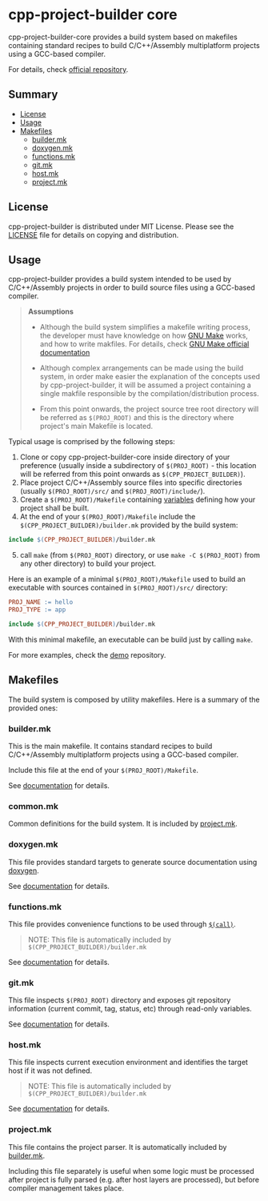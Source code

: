 # cpp-project-builder core

cpp-project-builder-core provides a build system based on makefiles containing standard recipes to build C/C++/Assembly multiplatform projects using a GCC-based compiler.

For details, check [official repository](https://github.com/ljbo82/cpp-project-builder-core).

## Summary

* [License](#license)
* [Usage](#usage)
* [Makefiles](#makefiles)
  * [builder.mk](#buildermk)
  * [doxygen.mk](#doxygenmk)
  * [functions.mk](#functionsmk)
  * [git.mk](#gitmk)
  * [host.mk](#hostmk)
  * [project.mk](#projectmk)

## License

cpp-project-builder is distributed under MIT License. Please see the [LICENSE](LICENSE) file for details on copying and distribution.

## Usage

cpp-project-builder provides a build system intended to be used by C/C++/Assembly projects in order to build source files using a GCC-based compiler.

> **Assumptions**
>
> * Although the build system simplifies a makefile writing process, the developer must have knowledge on how [GNU Make](https://www.gnu.org/software/make/) works, and how to write makfiles. For details, check [GNU Make official documentation](https://www.gnu.org/software/make/manual/make.html)
>
> * Although complex arrangements can be made using the build system, in order make easier the explanation of the concepts used by cpp-project-builder, it will be assumed a project containing a single makfile responsible by the compilation/distribution process.
>
> * From this point onwards, the project source tree root directory will be referred as `$(PROJ_ROOT)` and this is the directory where project's main Makefile is located.

Typical usage is comprised by the following steps:

1. Clone or copy cpp-project-builder-core inside directory of your preference (usually inside a subdirectory of `$(PROJ_ROOT)` - this location will be referred from this point onwards as `$(CPP_PROJECT_BUILDER)`).
2. Place project C/C++/Assembly source files into specific directories (usually `$(PROJ_ROOT)/src/` and `$(PROJ_ROOT)/include/`).
3. Create a `$(PROJ_ROOT)/Makefile` containing [variables](https://www.gnu.org/software/make/manual/make.html#Using-Variables) defining how your project shall be built.
4. At the end of your `$(PROJ_ROOT)/Makefile` include the `$(CPP_PROJECT_BUILDER)/builder.mk` provided by the build system:

  ```Makefile
  include $(CPP_PROJECT_BUILDER)/builder.mk
  ```

5. call `make` (from `$(PROJ_ROOT)` directory, or use `make -C $(PROJ_ROOT)` from any other directory) to build your project.

Here is an example of a minimal `$(PROJ_ROOT)/Makefile` used to build an executable with sources contained in `$(PROJ_ROOT)/src/` directory:

```Makefile
PROJ_NAME := hello
PROJ_TYPE := app

include $(CPP_PROJECT_BUILDER)/builder.mk
```

With this minimal makefile, an executable can be build just by calling `make`.

For more examples, check the [demo](https://github.com/ljbo82/cpp-project-builder-demos) repository.

## Makefiles

The build system is composed by utility makefiles. Here is a summary of the provided ones:

### builder.mk

This is the main makefile. It contains standard recipes to build C/C++/Assembly multiplatform projects using a GCC-based compiler.

Include this file at the end of your `$(PROJ_ROOT)/Makefile`.

See [documentation](https://github.com/ljbo82/cpp-project-builder-doc/blob/master/builder.mk.md) for details.

### common.mk

Common definitions for the build system. It is included by [project.mk](#projectmk).

### doxygen.mk

This file provides standard targets to generate source documentation using [doxygen](https://www.doxygen.nl/index.html).

See [documentation](https://github.com/ljbo82/cpp-project-builder-doc/blob/master/doxygen.mk.md) for details.

### functions.mk

This file provides convenience functions to be used through [`$(call)`](https://www.gnu.org/software/make/manual/make.html#Call-Function).

> NOTE: This file is automatically included by `$(CPP_PROJECT_BUILDER)/builder.mk`

See [documentation](https://github.com/ljbo82/cpp-project-builder-doc/blob/master/functions.mk.md) for details.

### git.mk

This file inspects `$(PROJ_ROOT)` directory and exposes git repository information (current commit, tag, status, etc) through read-only variables.

See [documentation](https://github.com/ljbo82/cpp-project-builder-doc/blob/master/git.mk.md) for details.

### host.mk

This file inspects current execution environment and identifies the target host if it was not defined.

> NOTE: This file is automatically included by `$(CPP_PROJECT_BUILDER)/builder.mk`

See [documentation](https://github.com/ljbo82/cpp-project-builder-doc/blob/master/host.mk.md) for details.

### project.mk

This file contains the project parser. It is automatically included by [builder.mk](https://github.com/ljbo82/cpp-project-builder-doc/blob/master/builder.mk.md).

Including this file separately is useful when some logic must be processed after project is fully parsed (e.g. after host layers are processed), but before compiler management takes place.
